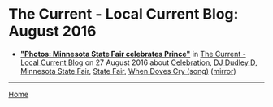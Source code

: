 # The Current - Local Current Blog: August 2016

 - [**"Photos: Minnesota State Fair celebrates Prince"**](https://blog.thecurrent.org/2016/08/photos-minnesota-state-fair-celebrates-prince/) in [The Current - Local Current Blog](https://blog.thecurrent.org/) on 27 August 2016 about [Celebration](../../topics/celebration/index.md), [DJ Dudley D](../../topics/dj-dudley-d/index.md), [Minnesota State Fair](../../topics/minnesota-state-fair/index.md), [State Fair](../../topics/state-fair/index.md), [When Doves Cry (song)](../../topics/song/when-doves-cry/index.md) ([mirror](https://web.archive.org/web/*/https://blog.thecurrent.org/2016/08/photos-minnesota-state-fair-celebrates-prince/))

----

[Home](./)
